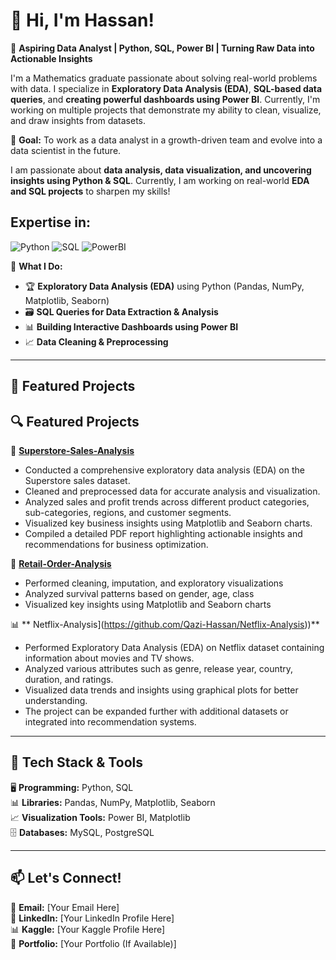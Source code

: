 # 👋 Hi, I'm Hassan!  

🎯 **Aspiring Data Analyst | Python, SQL, Power BI | Turning Raw Data into Actionable Insights**

I'm a Mathematics graduate passionate about solving real-world problems with data. I specialize in **Exploratory Data Analysis (EDA)**, **SQL-based data queries**, 
and **creating powerful dashboards using Power BI**. Currently, I'm working on multiple projects that demonstrate my ability to clean, visualize, and draw insights from datasets.

🚀 **Goal:** To work as a data analyst in a growth-driven team and evolve into a data scientist in the future.


I am passionate about **data analysis, data visualization, and uncovering insights using Python & SQL**. Currently, I am working on real-world **EDA and SQL projects** to sharpen my skills!  
## Expertise in:
![Python](https://img.shields.io/badge/Python-3776AB?style=for-the-badge&logo=python&logoColor=white)
![SQL](https://img.shields.io/badge/SQL-025E8C?style=for-the-badge&logo=postgresql&logoColor=white)
![PowerBI](https://img.shields.io/badge/PowerBI-F2C811?style=for-the-badge&logo=powerbi&logoColor=black)



📌 **What I Do:**  
- 🏆 **Exploratory Data Analysis (EDA)** using Python (Pandas, NumPy, Matplotlib, Seaborn)  
- 🗃️ **SQL Queries for Data Extraction & Analysis**  
- 📊 **Building Interactive Dashboards using Power BI**  
- 📈 **Data Cleaning & Preprocessing**  

---

## 📌 Featured Projects  
## 🔍 Featured Projects

🛒 **[Superstore-Sales-Analysis]( https://github.com/Qazi-Hassan/Superstore-Sales-Analysis)**
- Conducted a comprehensive exploratory data analysis (EDA) on the Superstore sales dataset.
- Cleaned and preprocessed data for accurate analysis and visualization.
- Analyzed sales and profit trends across different product categories, sub-categories, regions, and customer segments.
- Visualized key business insights using Matplotlib and Seaborn charts.
- Compiled a detailed PDF report highlighting actionable insights and recommendations for business optimization.


🚢 **[Retail-Order-Analysis](https://github.com/Qazi-Hassan/Retail-Orders-Analysis)**
- Performed cleaning, imputation, and exploratory visualizations
- Analyzed survival patterns based on gender, age, class
- Visualized key insights using Matplotlib and Seaborn charts

📊 ** Netflix-Analysis](https://github.com/Qazi-Hassan/Netflix-Analysis))**
- Performed Exploratory Data Analysis (EDA) on Netflix dataset containing information about movies and TV shows.
- Analyzed various attributes such as genre, release year, country, duration, and ratings.
- Visualized data trends and insights using graphical plots for better understanding.
- The project can be expanded further with additional datasets or integrated into recommendation systems.




---

## 🚀 Tech Stack & Tools  
🖥️ **Programming:** Python, SQL  
📊 **Libraries:** Pandas, NumPy, Matplotlib, Seaborn  
📈 **Visualization Tools:** Power BI, Matplotlib  
🗄️ **Databases:** MySQL, PostgreSQL  

---

## 📫 Let's Connect!  
📧 **Email:** [Your Email Here]  
🔗 **LinkedIn:** [Your LinkedIn Profile Here]  
📊 **Kaggle:** [Your Kaggle Profile Here]  
📂 **Portfolio:** [Your Portfolio (If Available)]  
